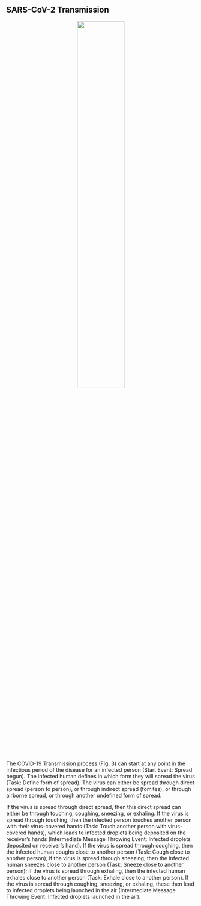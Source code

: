 ## SARS-CoV-2 Transmission

<p align="center">
<img src="https://github.com/Berger-DM/SARS-CoV-2-and-COVID-19-Process-Models/blob/gh-pages/SARS-CoV-2%20Process%20Models/SARS-CoV-2%20Transmission.jpg" width=50% height=50%>
</p>

The COVID-19 Transmission process (Fig. 3) can start at any point in the infectious period of the disease for an infected person (Start Event: Spread begun). The infected human defines in which form they will spread the virus (Task: Define form of spread). The virus can either be spread through direct spread (person to person), or through indirect spread (fomites), or through airborne spread, or through another undefined form of spread.

If the virus is spread through direct spread, then this direct spread can either be through touching, coughing, sneezing, or exhaling. If the virus is spread through touching, then the infected person touches another person with their virus-covered hands (Task: Touch another person with virus-covered hands), which leads to infected droplets being deposited on the receiver’s hands (Intermediate Message Throwing Event: Infected droplets deposited on receiver’s hand). If the virus is spread through coughing, then the infected human coughs close to another person (Task: Cough close to another person); if the virus is spread through sneezing, then the infected human sneezes close to another person (Task: Sneeze close to another person); if the virus is spread through exhaling, then the infected human exhales close to another person (Task: Exhale close to another person). If the virus is spread through coughing, sneezing, or exhaling, these then lead to infected droplets being launched in the air (Intermediate
Message Throwing Event: Infected droplets launched in the air).
